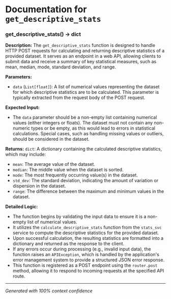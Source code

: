 # Documentation for `get_descriptive_stats`

### get_descriptive_stats() -> dict

**Description:**
The `get_descriptive_stats` function is designed to handle HTTP POST requests for calculating and returning descriptive statistics of a provided dataset. It serves as an endpoint in a web API, allowing clients to submit data and receive a summary of key statistical measures, such as mean, median, mode, standard deviation, and range.

**Parameters:**
- `data` (`List[float]`): A list of numerical values representing the dataset for which descriptive statistics are to be calculated. This parameter is typically extracted from the request body of the POST request.

**Expected Input:**
- The `data` parameter should be a non-empty list containing numerical values (either integers or floats). The dataset must not contain any non-numeric types or be empty, as this would lead to errors in statistical calculations. Special cases, such as handling missing values or outliers, should be considered in the dataset.

**Returns:**
`dict`: A dictionary containing the calculated descriptive statistics, which may include:
- `mean`: The average value of the dataset.
- `median`: The middle value when the dataset is sorted.
- `mode`: The most frequently occurring value(s) in the dataset.
- `std_dev`: The standard deviation, indicating the amount of variation or dispersion in the dataset.
- `range`: The difference between the maximum and minimum values in the dataset.

**Detailed Logic:**
- The function begins by validating the input data to ensure it is a non-empty list of numerical values.
- It utilizes the `calculate_descriptive_stats` function from the `stats_svc` service to compute the descriptive statistics for the provided dataset.
- Upon successful calculation, the resulting statistics are formatted into a dictionary and returned as the response to the client.
- If any errors occur during processing (e.g., invalid input data), the function raises an `APIException`, which is handled by the application's error management system to provide a structured JSON error response.
- This function is registered as a POST endpoint using the `router.post` method, allowing it to respond to incoming requests at the specified API route.

---
*Generated with 100% context confidence*

